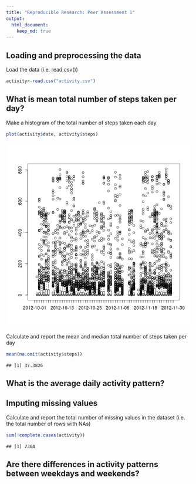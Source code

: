 ```yaml
---
title: "Reproducible Research: Peer Assessment 1"
output: 
  html_document:
    keep_md: true
---
```



## Loading and preprocessing the data
Load the data (i.e. read.csv())

```r
activity<-read.csv("activity.csv")
```

## What is mean total number of steps taken per day?
Make a histogram of the total number of steps taken each day

```r
plot(activity$date, activity$steps)
```

![plot of chunk unnamed-chunk-2](figure/unnamed-chunk-2-1.png) 

Calculate and report the mean and median total number of steps taken per day

```r
mean(na.omit(activity$steps))
```

```
## [1] 37.3826
```
## What is the average daily activity pattern?



## Imputing missing values
Calculate and report the total number of missing values in the dataset (i.e. the total number of rows with NAs)

```r
sum(!complete.cases(activity))
```

```
## [1] 2304
```

## Are there differences in activity patterns between weekdays and weekends?
